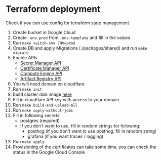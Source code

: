 # Terraform deployment

Check if you can use config for terraform state management

1. Create bucket in Google Cloud
2. Create `.env.prod` from `.env.template` and fill in the values
3. Run `make switch-env ENV=prod`
4. Create DB and apply Migrations (./packages/shared) and run `make migrate`
5. Enable APIs
   - [Secret Manager API](https://console.cloud.google.com/apis/library/secretmanager.googleapis.com)
   - [Certificate Manager API](https://console.cloud.google.com/apis/library/certificatemanager.googleapis.com)
   - [Compute Engine API](https://console.cloud.google.com/apis/library/compute.googleapis.com)
   - [Artifact Registry API](https://console.cloud.google.com/apis/library/artifactregistry.googleapis.com)
6. You will need domain on cloudflare
7. Run `make init`
8. build cluster disk image [here](./packages/cluster-disk-image)
9. Fill in cloudflare API key with access to your domain
10. Run `make build-and-upload-all`
11. Run `make apply-without-jobs`
12. Fill in following secrets:
    - postgres (required)
    - If you don't want to use, fill in random strings for following:
      - posthog (if you don't want to use posthog, fill in random string)
      - grafana (if you want traces / logging)
13. Run `make apply`
14. Provisioning of the certificates can take some time, you can check the status in the Google Cloud Console
